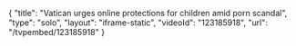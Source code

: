 {
    "title": "Vatican urges online protections for children amid porn scandal",
    "type": "solo",
    "layout": "iframe-static",
    "videoId": "123185918",
    "url": "\/tvpembed\/123185918"
}